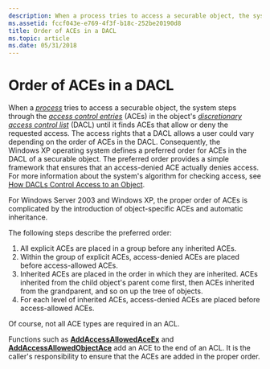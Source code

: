 ```yaml
---
description: When a process tries to access a securable object, the system steps through the access control entries (ACEs) in the objects discretionary access control list (DACL) until it finds ACEs that allow or deny the requested access.
ms.assetid: fccf043e-e769-4f3f-b18c-252be20190d8
title: Order of ACEs in a DACL
ms.topic: article
ms.date: 05/31/2018
---
```


# Order of ACEs in a DACL

When a [*process*](/windows/desktop/SecGloss/p-gly) tries to access a securable object, the system steps through the [*access control entries*](/windows/desktop/SecGloss/a-gly) (ACEs) in the object's [*discretionary access control list*](/windows/desktop/SecGloss/d-gly) (DACL) until it finds ACEs that allow or deny the requested access. The access rights that a DACL allows a user could vary depending on the order of ACEs in the DACL. Consequently, the Windows XP operating system defines a preferred order for ACEs in the DACL of a securable object. The preferred order provides a simple framework that ensures that an access-denied ACE actually denies access. For more information about the system's algorithm for checking access, see [How DACLs Control Access to an Object](how-dacls-control-access-to-an-object.md).

For Windows Server 2003 and Windows XP, the proper order of ACEs is complicated by the introduction of object-specific ACEs and automatic inheritance.

The following steps describe the preferred order:

1.  All explicit ACEs are placed in a group before any inherited ACEs.
2.  Within the group of explicit ACEs, access-denied ACEs are placed before access-allowed ACEs.
3.  Inherited ACEs are placed in the order in which they are inherited. ACEs inherited from the child object's parent come first, then ACEs inherited from the grandparent, and so on up the tree of objects.
4.  For each level of inherited ACEs, access-denied ACEs are placed before access-allowed ACEs.

Of course, not all ACE types are required in an ACL.

Functions such as [**AddAccessAllowedAceEx**](/windows/win32/api/securitybaseapi/nf-securitybaseapi-addaccessallowedaceex) and [**AddAccessAllowedObjectAce**](/windows/win32/api/securitybaseapi/nf-securitybaseapi-addaccessallowedobjectace) add an ACE to the end of an ACL. It is the caller's responsibility to ensure that the ACEs are added in the proper order.

 

 
